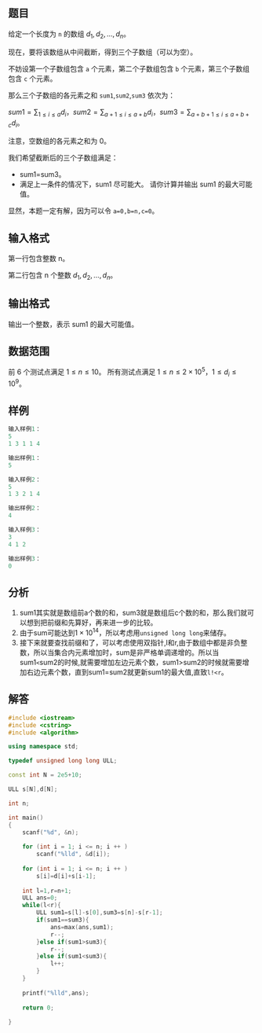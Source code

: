 ## 题目
给定一个长度为 `n` 的数组 $d_1,d_2,…,d_n$。

现在，要将该数组从中间截断，得到三个子数组（可以为空）。

不妨设第一个子数组包含 `a` 个元素，第二个子数组包含 `b` 个元素，第三个子数组包含 `c` 个元素。

那么三个子数组的各元素之和 `sum1`,`sum2`,`sum3` 依次为：

$sum1=\sum_{1≤i≤a}{d_i}，sum2=\sum_{a+1≤i≤a+b}d_i，sum3=\sum_{a+b+1≤i≤a+b+c}d_i。$

注意，空数组的各元素之和为 0。

我们希望截断后的三个子数组满足：
- sum1=sum3。
- 满足上一条件的情况下，sum1 尽可能大。
请你计算并输出 sum1 的最大可能值。

显然，本题一定有解，因为可以令 `a=0,b=n,c=0`。

## 输入格式
第一行包含整数 n。

第二行包含 n 个整数 $d_1,d_2,…,d_n$。

## 输出格式
输出一个整数，表示 sum1 的最大可能值。

## 数据范围
前 6 个测试点满足 $1≤n≤10$。
所有测试点满足 $1≤n≤2×10^5，1≤d_i≤10^9$。

## 样例
```c++
输入样例1：
5
1 3 1 1 4

输出样例1：
5

输入样例2：
5
1 3 2 1 4

输出样例2：
4

输入样例3：
3
4 1 2

输出样例3：
0
```

## 分析
1. sum1其实就是数组前a个数的和，sum3就是数组后c个数的和，那么我们就可以想到把前缀和先算好，再来进一步的比较。
2. 由于sum可能达到$1×10^{14}$，所以考虑用`unsigned long long`来储存。
3. 接下来就要查找前缀和了，可以考虑使用双指针,l和r,由于数组中都是非负整数，所以当集合内元素增加时，sum是非严格单调递增的。所以当sum1`<`sum2的时候,就需要增加左边元素个数，sum1>sum2的时候就需要增加右边元素个数，直到sum1=sum2就更新sum1的最大值,直致`l!<r`。

## 解答
```c++
#include <iostream>
#include <cstring>
#include <algorithm>

using namespace std;

typedef unsigned long long ULL;

const int N = 2e5+10;

ULL s[N],d[N];

int n;

int main()
{
    scanf("%d", &n);
    
    for (int i = 1; i <= n; i ++ )
        scanf("%lld", &d[i]);
        
    for (int i = 1; i <= n; i ++ )
        s[i]=d[i]+s[i-1];
    
    int l=1,r=n+1;
    ULL ans=0;
    while(l<r){
        ULL sum1=s[l]-s[0],sum3=s[n]-s[r-1];
        if(sum1==sum3){
            ans=max(ans,sum1);
            r--;
        }else if(sum1>sum3){
            r--;
        }else if(sum1<sum3){
            l++;
        }
    }
    
    printf("%lld",ans);
    
    return 0;
    
}
```